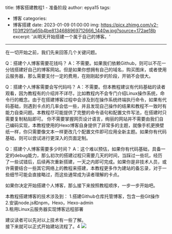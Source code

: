 title: 博客搭建教程1 - 准备阶段
author: epya15
tags:
  - 博客
categories:
  - 博客搭建
date: 2023-01-09 01:00:00
img: https://picx.zhimg.com/v2-f03ff2911a65b4be8134688969712666_1440w.jpg?source=172ae18b
excerpt: '从明天开始搭建一个属于自己的博客。'
---
在一切开始之前，我们先来回答几个关键问题。

Q：搭建个人博客需要花钱吗？
A：不需要。如果我们依赖Github，则可以不花一分钱搭建好自己的博客网站。但是如果你想拥有自己的域名，购买图床，或者使用云服务器，那么需要支付一定的费用，在刚刚起步的阶段，开销不会很大。

Q：搭建个人博客需要会写代码吗？
A：不需要。但本教程建议有代码基础的读者观看，因为教程有的介绍并不详尽，比如教程内不会专门介绍Linux操作系统，命令行的概念。由于在搭建博客过程中会涉及到在操作系统终端执行命令，如果有代码基础，则遇到卡点的几率会低一些，并且发现自己操作的结果和教程不一致时有能力自查问题。本教程尽可能提供了完整的命令语句和配置文件写法，在搭建时只需要复制粘贴即可。
你不需要掌握网页设计语言，绚丽的网站并不需要由我们自己编码实现，本教程使用的Hexo博客自身提供了非常多的主题，就像手机更换壁纸一样，你只需要像文本一样更改几个配置文件即可应用全新主题。如果你有代码基础，则可以尝试进行更深入的页面定制。

Q：搭建个人博客需要多少时间？
A：这个难以预估，如果你有代码基础，具备一定的debug能力，那么初次的搭建过程只需要几天的时间，当踩过一些坑，经历了一些试错后，后续再次重新搭建，一天之内即可完成。如果你是非技术人员，或许需要结合一些其它网络上的教程来搭建，本教程更多作为建站的备忘录，对于一些细节可能会直接略过，而这些通常成为读者理解的卡点。

如果你决定开始搭建个人博客，那么接下来按照教程顺序，一步一步开始吧。

本教程搭建博客的技术涉及到：
1.搭建Github仓库托管博客，包含一些Git操作  
2.安装node.js和npm，Hexo，Hexo-admin  
3.租用Linux云服务器实现博客远程部署

建议读者可以先对以上技术有一些了解。  
接下来就可以正式开始建站流程了。4
![](:/images/vlogcover_vol2.jpg)